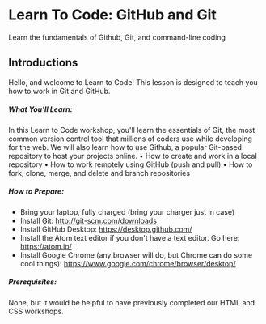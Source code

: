 # Learn To Code: GitHub and Git
Learn the fundamentals of Github, Git, and command-line coding

## Introductions
Hello, and welcome to Learn to Code! This lesson is designed to teach you how to work in Git and GitHub. 

##### What You'll Learn:
In this Learn to Code workshop, you'll learn the essentials of Git, the most common version control tool that millions of coders use while developing for the web. We will also learn how to use Github, a popular Git-based repository to host your projects online. 
• How to create and work in a local repository
• How to work remotely using GitHub (push and pull) 
• How to fork, clone, merge, and delete and branch repositories

##### How to Prepare:  
- Bring your laptop, fully charged (bring your charger just in case)
- Install Git: http://git-scm.com/downloads
- Install GitHub Desktop: https://desktop.github.com/
- Install the Atom text editor if you don't have a text editor. Go here: https://atom.io/
- Install Google Chrome (any browser will do, but Chrome can do some cool things): https://www.google.com/chrome/browser/desktop/

##### Prerequisites:
None, but it would be helpful to have previously completed our HTML and CSS workshops.

##
